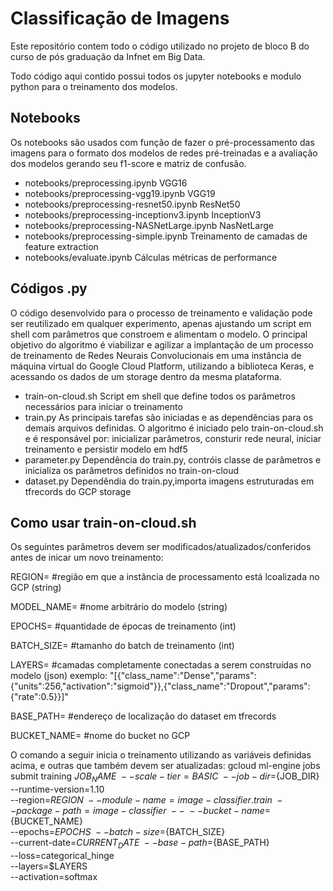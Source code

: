 # Classificação de Imagens

Este repositório contem todo o código utilizado no projeto de bloco B do curso de pós graduação da Infnet em Big Data.

Todo código aqui contido possui todos os jupyter notebooks e modulo python para o treinamento dos modelos.

## Notebooks

Os notebooks são usados com função de fazer o pré-processamento das imagens para o formato dos modelos de redes pré-treinadas e a avaliação dos modelos gerando seu f1-score e matriz de confusão.

* notebooks/preprocessing.ipynb VGG16
* notebooks/preprocessing-vgg19.ipynb VGG19
* notebooks/preprocessing-resnet50.ipynb ResNet50
* notebooks/preprocessing-inceptionv3.ipynb InceptionV3
* notebooks/preprocessing-NASNetLarge.ipynb NasNetLarge
* notebooks/preprocessing-simple.ipynb Treinamento de camadas de feature extraction
* notebooks/evaluate.ipynb Cálculas métricas de performance

## Códigos .py

O código desenvolvido para o processo de treinamento e validação pode ser reutilizado em qualquer experimento, apenas ajustando um script em shell com parâmetros que constroem e alimentam o modelo. O principal objetivo do algoritmo é viabilizar e agilizar a implantação de um processo de treinamento de Redes Neurais Convolucionais em uma instância de máquina virtual do Google Cloud Platform, utilizando a biblioteca Keras, e acessando os dados de um storage dentro da mesma plataforma.

* train-on-cloud.sh Script em shell que define todos os parâmetros necessários para iniciar o treinamento
* train.py As principais tarefas são iniciadas e as dependências para os demais arquivos definidas. O algoritmo é iniciado pelo train-on-cloud.sh e é responsável por: inicializar parâmetros, consturir rede neural, iniciar treinamento e persistir modelo em hdf5
* parameter.py Dependência do train.py, contróis classe de parâmetros e inicializa os parâmetros definidos no train-on-cloud
* dataset.py Dependêndia do train.py,importa imagens estruturadas em tfrecords do GCP storage

## Como usar train-on-cloud.sh

Os seguintes parâmetros devem ser modificados/atualizados/conferidos antes de inicar um novo treinamento:

REGION= #região em que a instância de processamento está lcoalizada no GCP (string)

MODEL_NAME= #nome arbitrário do modelo (string)

EPOCHS= #quantidade de épocas de treinamento (int)

BATCH_SIZE= #tamanho do batch de treinamento (int)

LAYERS= #camadas completamente conectadas a serem construídas no modelo (json)
  exemplo: "[{\"class_name\":\"Dense\",\"params\":{\"units\":256,\"activation\":\"sigmoid\"}},{\"class_name\":\"Dropout\",\"params\":{\"rate\":0.5}}]"

BASE_PATH= #endereço de localização do dataset em tfrecords

BUCKET_NAME= #nome do bucket no GCP

O comando a seguir inicia o treinamento utilizando as variáveis definidas acima, e outras que também devem ser atualizadas:
gcloud ml-engine jobs submit training ${JOB_NAME} \
        --scale-tier=BASIC \
        --job-dir=${JOB_DIR} \
        --runtime-version=1.10 \
        --region=${REGION} \
        --module-name=image-classifier.train \
        --package-path=image-classifier  \
        -- \
        --bucket-name=${BUCKET_NAME} \
        --epochs=${EPOCHS} \
        --batch-size=${BATCH_SIZE} \
        --current-date=${CURRENT_DATE} \
        --base-path=${BASE_PATH} \
        --loss=categorical_hinge \
        --layers=$LAYERS \
        --activation=softmax
